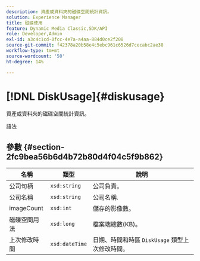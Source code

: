 ```yaml
---
description: 資產或資料夾的磁碟空間統計資訊。
solution: Experience Manager
title: 磁碟使用
feature: Dynamic Media Classic,SDK/API
role: Developer,Admin
exl-id: a3c4c1cd-0fcc-4e7a-a4aa-884d0ce2f208
source-git-commit: f42378a20b58e4c5ebc961c6526d7cecabc2ae38
workflow-type: tm+mt
source-wordcount: '50'
ht-degree: 14%

---
```


# [!DNL DiskUsage]{#diskusage}

資產或資料夾的磁碟空間統計資訊。

語法

## 參數 {#section-2fc9bea56b6d4b72b80d4f04c5f9b862}

| 名稱 | 類型 | 說明 |
|---|---|---|
| 公司句柄 | `xsd:string` | 公司負責。 |
| 公司名稱 | `xsd:string` | 公司名稱. |
| imageCount | `xsd:int` | 儲存的影像數。 |
| 磁碟空間用法 | `xsd:long` | 檔案端總數(KB)。 |
| 上次修改時間 | `xsd:dateTime` | 日期、時間和時區 `DiskUsage` 類型上次修改時間。 |
